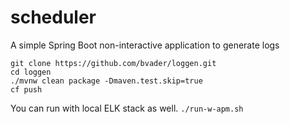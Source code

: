 
# scheduler

A simple Spring Boot non-interactive application to generate logs 

```
git clone https://github.com/bvader/loggen.git
cd loggen
./mvnw clean package -Dmaven.test.skip=true
cf push
```

You can run with local ELK stack as well.
`./run-w-apm.sh`
